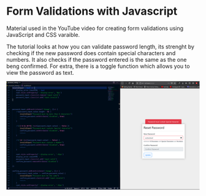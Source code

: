 # Form Validations with Javascript
Material used in the YouTube video for creating form validations using JavaScript and CSS varaible.

The tutorial looks at how you can validate password length, its strenght by checking if the new password does contain special characters and numbers.
It also checks if the password entered is the same as the one beng confirmed. For extra, there is a toggle function which allows you to view the password as text.

![form-validation-thumbnail](https://github.com/Siphiwo/form-validations-with-javascript/blob/master/validate-form.png)
